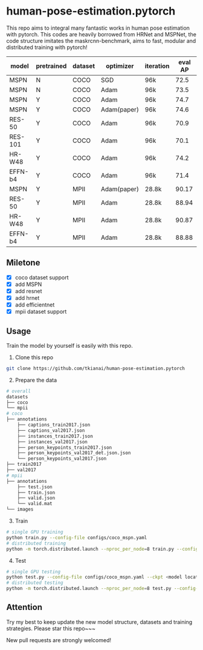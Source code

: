# human-pose-estimation.pytorch
This repo aims to integral many fantastic works in human pose estimation with pytorch. This codes are heavily borrowed from HRNet and MSPNet, the code structure imitates the maskrcnn-benchmark, aims to fast, modular and distributed training with pytorch! 

| model   | pretrained | dataset | optimizer   | iteration | eval AP |
| ------- | ---------- | ------- | ----------- | --------- | ------- |
| MSPN    | N          | COCO    | SGD         | 96k       | 72.5    |
| MSPN    | N          | COCO    | Adam        | 96k       | 73.5    |
| MSPN    | Y          | COCO    | Adam        | 96k       | 74.7    |
| MSPN    | Y          | COCO    | Adam(paper) | 96k       | 74.6    |
| RES-50  | Y          | COCO    | Adam        | 96k       | 70.9    |
| RES-101 | Y          | COCO    | Adam        | 96k       | 70.1    |
| HR-W48  | Y          | COCO    | Adam        | 96k       | 74.2    |
| EFFN-b4 | Y          | COCO    | Adam        | 96k       | 71.4    |
| MSPN    | Y          | MPII    | Adam(paper) | 28.8k     | 90.17   |
| RES-50  | Y          | MPII    | Adam        | 28.8k     | 88.94   |
| HR-W48  | Y          | MPII    | Adam        | 28.8k     | 90.87   |
| EFFN-b4 | Y          | MPII    | Adam        | 28.8k     | 88.88   |


## Miletone

- [x] coco dataset support
- [x] add MSPN
- [x] add resnet
- [x] add hrnet
- [x] add efficientnet
- [x] mpii dataset support

## Usage

Train the model by yourself is easily with this repo.

1. Clone this repo

```sh
git clone https://github.com/tkianai/human-pose-estimation.pytorch
```

2. Prepare the data

```sh
# overall
datasets
├── coco
└── mpii
# coco
├── annotations
    ├── captions_train2017.json
    ├── captions_val2017.json
    ├── instances_train2017.json
    ├── instances_val2017.json
    ├── person_keypoints_train2017.json
    ├── person_keypoints_val2017_det.json.json
    └── person_keypoints_val2017.json
├── train2017
├── val2017
# mpii
├── annotations
    ├── test.json
    ├── train.json
    ├── valid.json
    └── valid.mat
└── images
```

3. Train

```sh
# single GPU training
python train.py --config-file configs/coco_mspn.yaml
# distributed training
python -m torch.distributed.launch --nproc_per_node=8 train.py --config-file configs/coco_mspn.yaml
```

4. Test

```sh
# single GPU testing
python test.py --config-file configs/coco_mspn.yaml --ckpt <model location>
# distributed testing
python -m torch.distributed.launch --nproc_per_node=8 test.py --config-file configs/coco_mspn.yaml --ckpt <model location>
```

## Attention

Try my best to keep update the new model structure, datasets and training strategies. Please star this repo~~~

New pull requests are strongly welcomed!